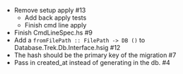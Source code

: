 - Remove setup apply #13
  - Add back apply tests
  - Finish cmd line apply
- Finish CmdLineSpec.hs #9
- Add a `fromFilePath :: FilePath -> DB ()` to Database.Trek.Db.Interface.hsig #12
- The hash should be the primary key of the migration #7
- Pass in created_at instead of generating in the db. #4
